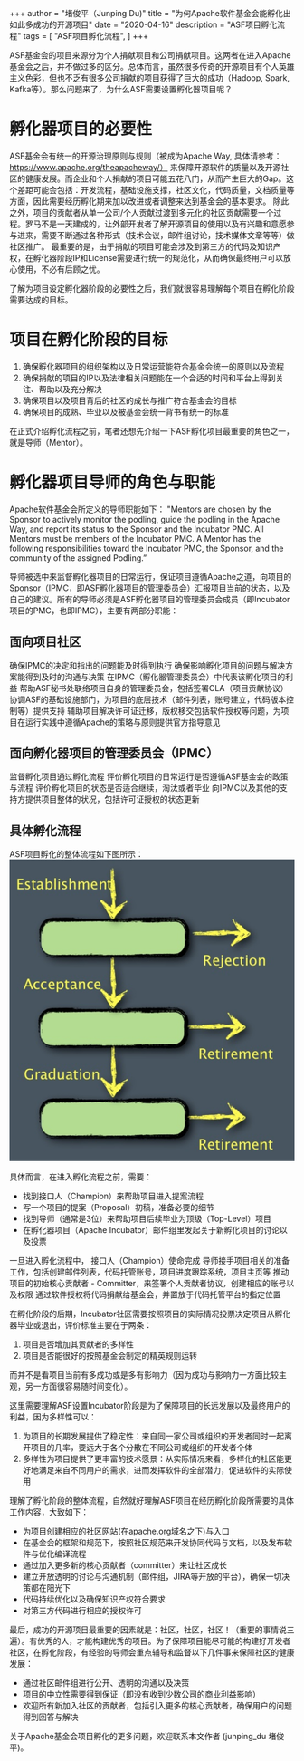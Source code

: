 +++
author = "堵俊平（Junping Du)"
title = "为何Apache软件基金会能孵化出如此多成功的开源项目"
date = "2020-04-16"
description = "ASF项目孵化流程"
tags = [
    "ASF项目孵化流程",
]
+++

ASF基金会的项目来源分为个人捐献项目和公司捐献项目。这两者在进入Apache基金会之后，并不做过多的区分。总体而言，虽然很多传奇的开源项目有个人英雄主义色彩，但也不乏有很多公司捐献的项目获得了巨大的成功（Hadoop, Spark, Kafka等）。那么问题来了，为什么ASF需要设置孵化器项目呢？

# 孵化器项目的必要性
ASF基金会有统一的开源治理原则与规则（被成为Apache Way, 具体请参考：https://www.apache.org/theapacheway/）
来保障开源软件的质量以及开源社区的健康发展。而企业和个人捐献的项目可能五花八门，从而产生巨大的Gap。这个差距可能会包括：开发流程，基础设施支撑，社区文化，代码质量，文档质量等方面，因此需要经历孵化期来加以改进或者调整来达到基金会的基本要求。
除此之外，项目的贡献者从单一公司/个人贡献过渡到多元化的社区贡献需要一个过程。罗马不是一天建成的，让外部开发者了解开源项目的使用以及有兴趣和意愿参与进来，需要不断通过各种形式（技术会议，邮件组讨论，技术媒体文章等等）做社区推广。
最重要的是，由于捐献的项目可能会涉及到第三方的代码及知识产权，在孵化器阶段IP和License需要进行统一的规范化，从而确保最终用户可以放心使用，不必有后顾之忧。

了解为项目设定孵化器阶段的必要性之后，我们就很容易理解每个项目在孵化阶段需要达成的目标。

# 项目在孵化阶段的目标
1. 确保孵化器项目的组织架构以及日常运营能符合基金会统一的原则以及流程
2. 确保捐献的项目的IP以及法律相关问题能在一个合适的时间和平台上得到关注、帮助以及充分解决
3. 确保项目以及项目背后的社区的成长与推广符合基金会的目标
4. 确保项目的成熟、毕业以及被基金会统一背书有统一的标准

在正式介绍孵化流程之前，笔者还想先介绍一下ASF孵化项目最重要的角色之一，就是导师（Mentor）。

# 孵化器项目导师的角色与职能
Apache软件基金会所定义的导师职能如下：
"Mentors are chosen by the Sponsor to actively monitor the podling, guide the podling in the Apache Way, and report its status to the Sponsor and the Incubator PMC. All Mentors must be members of the Incubator PMC. A Mentor has the following responsibilities toward the Incubator PMC, the Sponsor, and the community of the assigned Podling.”

导师被选中来监督孵化器项目的日常运行，保证项目遵循Apache之道，向项目的Sponsor（IPMC，即ASF孵化器项目的管理委员会）汇报项目当前的状态，以及自己的建议。所有的导师必须是ASF孵化器项目的管理委员会成员（即Incubator项目的PMC，也即IPMC），主要有两部分职能：

## 面向项目社区

确保IPMC的决定和指出的问题能及时得到执行
确保影响孵化项目的问题与解决方案能得到及时的沟通与决策
在IPMC（孵化器管理委员会）中代表该孵化项目的利益
帮助ASF秘书处联络项目自身的管理委员会，包括签署CLA（项目贡献协议）
协调ASF的基础设施部门，为项目的底层技术（邮件列表，账号建立，代码版本控制等）提供支持
辅助项目解决许可证迁移，版权移交包括软件授权等问题，为项目在运行实践中遵循Apache的策略与原则提供官方指导意见

## 面向孵化器项目的管理委员会（IPMC）

监督孵化项目通过孵化流程
评价孵化项目的日常运行是否遵循ASF基金会的政策与流程
评价孵化项目的状态是否适合继续，淘汰或者毕业
向IPMC以及其他的支持方提供项目整体的状况，包括许可证授权的状态更新


## 具体孵化流程
ASF项目孵化的整体流程如下图所示：
![](../images/asf_incubator_process/incubator_process.png)


具体而言，在进入孵化流程之前，需要：

* 找到接口人（Champion）来帮助项目进入提案流程
* 写一个项目的提案（Proposal）初稿，准备必要的细节
* 找到导师（通常是3位）来帮助项目后续毕业为顶级（Top-Level）项目
* 在孵化器项目（Apache Incubator）邮件组里发起关于新孵化项目的讨论以及投票

一旦进入孵化流程中，
接口人（Champion）使命完成
导师接手项目相关的准备工作，包括创建邮件列表，代码托管账号，项目进度跟踪系统，项目主页等
推动项目的初始核心贡献者 - Committer，来签署个人贡献者协议，创建相应的账号以及权限
通过软件授权将代码捐献给基金会，并置放于代码托管平台的指定位置

在孵化阶段的后期，Incubator社区需要按照项目的实际情况投票决定项目从孵化器毕业或退出，评价标准主要在于两条：
1. 项目是否增加其贡献者的多样性
2. 项目是否能很好的按照基金会制定的精英规则运转

而并不是看项目当前有多成功或是多有影响力（因为成功与影响力一方面比较主观，另一方面很容易随时间变化）。

这里需要理解ASF设置Incubator阶段是为了保障项目的长远发展以及最终用户的利益，因为多样性可以：
1. 为项目的长期发展提供了稳定性：来自同一家公司或组织的开发者同时一起离开项目的几率，要远大于各个分散在不同公司或组织的开发者个体
2. 多样性为项目提供了更丰富的技术愿景：从实际情况来看，多样化的社区能更好地满足来自不同用户的需求，进而发挥软件的全部潜力，促进软件的实际使用

理解了孵化阶段的整体流程，自然就好理解ASF项目在经历孵化阶段所需要的具体工作内容，大致如下：

* 为项目创建相应的社区网站(在apache.org域名之下)与入口
* 在基金会的框架和规范下，按照社区规范来开发协同代码与文档，以及发布软件与优化编译流程
* 通过加入更多新的核心贡献者（committer）来让社区成长
* 建立开放透明的讨论与沟通机制（邮件组，JIRA等开放的平台），确保一切决策都在阳光下
* 代码持续优化以及确保知识产权符合要求
* 对第三方代码进行相应的授权许可

最后，成功的开源项目最重要的因素就是：社区，社区，社区！（重要的事情说三遍）。有优秀的人，才能构建优秀的项目。为了保障项目能尽可能的构建好开发者社区，在孵化阶段，有经验的导师会重点辅导和监督以下几件事来保障社区的健康发展：

* 通过社区邮件组进行公开、透明的沟通以及决策
* 项目的中立性需要得到保证（即没有收到少数公司的商业利益影响）
* 欢迎所有新加入社区的贡献者，包括引入更多的核心贡献者，确保用户的问题得到回答与解决

关于Apache基金会项目孵化的更多问题，欢迎联系本文作者 (junping_du 堵俊平)。
